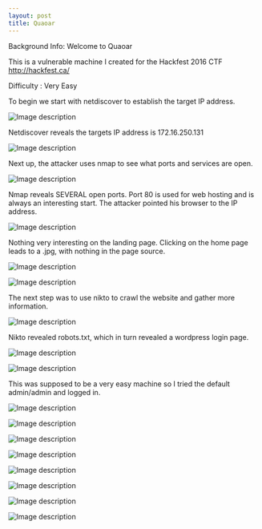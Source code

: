 ```yaml
---
layout: post
title: Quaoar
---
```

Background Info:
Welcome to Quaoar

This is a vulnerable machine I created for the Hackfest 2016 CTF http://hackfest.ca/

Difficulty : Very Easy

To begin we start with netdiscover to establish the target IP address. 

![Image description](/images/quaoarnetdiscover1.png)

Netdiscover reveals the targets IP address is 172.16.250.131

![Image description](/images/quaoarnetdiscover2.png)

Next up, the attacker uses nmap to see what ports and services are open.

![Image description](/images/quaoarnmap1.png)

Nmap reveals SEVERAL open ports. Port 80 is used for web hosting and is always an interesting start. The attacker pointed his browser to the IP address. 

![Image description](/images/quaoarnmap2.png)

Nothing very interesting on the landing page. Clicking on the home page leads to a .jpg, with nothing in the page source.  

![Image description](/images/quaoarweb1.png)

![Image description](/images/quaoarweb2.png)

The next step was to use nikto to crawl the website and gather more information.

![Image description](/images/quaoarnikto.png)

Nikto revealed robots.txt, which in turn revealed a wordpress login page.

![Image description](/images/quaoarrobotstxt.png)

![Image description](/images/quaoarwplogin.png)

This was supposed to be a very easy machine so I tried the default admin/admin and logged in. 

![Image description](/images/quaoarwplogin1.png)



![Image description](/images/quaoarwpadminpage.png)

![Image description](/images/quaoarphpreverse.png)

![Image description](/images/quaoarnetcatshell.png)

![Image description](/images/quaoarflag1.png)

![Image description](/images/configphp.png)

![Image description](/images/sshroot.png)

![Image description](/images/quaoarrootflag.png)
